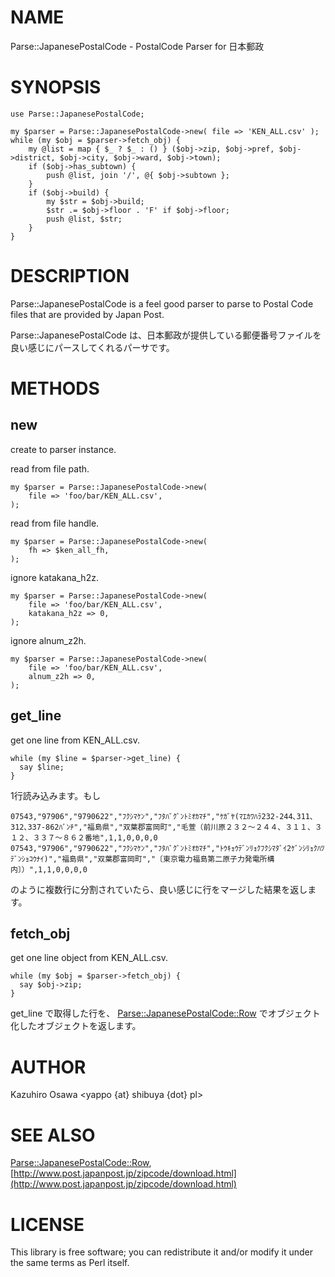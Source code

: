 # NAME

Parse::JapanesePostalCode - PostalCode Parser for 日本郵政

# SYNOPSIS

    use Parse::JapanesePostalCode;

    my $parser = Parse::JapanesePostalCode->new( file => 'KEN_ALL.csv' );
    while (my $obj = $parser->fetch_obj) {
        my @list = map { $_ ? $_ : () } ($obj->zip, $obj->pref, $obj->district, $obj->city, $obj->ward, $obj->town);
        if ($obj->has_subtown) {
            push @list, join '/', @{ $obj->subtown };
        }
        if ($obj->build) {
            my $str = $obj->build;
            $str .= $obj->floor . 'F' if $obj->floor;
            push @list, $str;
        }
    }

# DESCRIPTION

Parse::JapanesePostalCode is a feel good parser to parse to Postal Code files that are provided by Japan Post.

Parse::JapanesePostalCode は、日本郵政が提供している郵便番号ファイルを良い感じにパースしてくれるパーサです。

# METHODS

## new

create to parser instance.

read from file path.

    my $parser = Parse::JapanesePostalCode->new(
        file => 'foo/bar/KEN_ALL.csv',
    );

read from file handle.

    my $parser = Parse::JapanesePostalCode->new(
        fh => $ken_all_fh,
    );

ignore katakana_h2z.

    my $parser = Parse::JapanesePostalCode->new(
        file => 'foo/bar/KEN_ALL.csv',
        katakana_h2z => 0,
    );

ignore alnum_z2h.

    my $parser = Parse::JapanesePostalCode->new(
        file => 'foo/bar/KEN_ALL.csv',
        alnum_z2h => 0,
    );

## get_line

get one line from KEN_ALL.csv.

    while (my $line = $parser->get_line) {
      say $line;
    }

1行読み込みます。もし

    07543,"97906","9790622","ﾌｸｼﾏｹﾝ","ﾌﾀﾊﾞｸﾞﾝﾄﾐｵｶﾏﾁ","ｹｶﾞﾔ(ﾏｴｶﾜﾊﾗ232-244､311､312､337-862ﾊﾞﾝﾁ","福島県","双葉郡富岡町","毛萱（前川原２３２〜２４４、３１１、３１２、３３７〜８６２番地",1,1,0,0,0,0
    07543,"97906","9790622","ﾌｸｼﾏｹﾝ","ﾌﾀﾊﾞｸﾞﾝﾄﾐｵｶﾏﾁ","ﾄｳｷｮｳﾃﾞﾝﾘｮｸﾌｸｼﾏﾀﾞｲ2ｹﾞﾝｼﾘｮｸﾊﾂﾃﾞﾝｼｮｺｳﾅｲ)","福島県","双葉郡富岡町","〔東京電力福島第二原子力発電所構内〕）",1,1,0,0,0,0

のように複数行に分割されていたら、良い感じに行をマージした結果を返します。

## fetch_obj

get one line object from KEN_ALL.csv.

    while (my $obj = $parser->fetch_obj) {
      say $obj->zip;
    }

get_line で取得した行を、 [Parse::JapanesePostalCode::Row](http://search.cpan.org/perldoc?Parse::JapanesePostalCode::Row) でオブジェクト化したオブジェクトを返します。

# AUTHOR

Kazuhiro Osawa <yappo {at} shibuya {dot} pl>

# SEE ALSO

[Parse::JapanesePostalCode::Row](http://search.cpan.org/perldoc?Parse::JapanesePostalCode::Row),
[http://www.post.japanpost.jp/zipcode/download.html](http://www.post.japanpost.jp/zipcode/download.html)

# LICENSE

This library is free software; you can redistribute it and/or modify
it under the same terms as Perl itself.